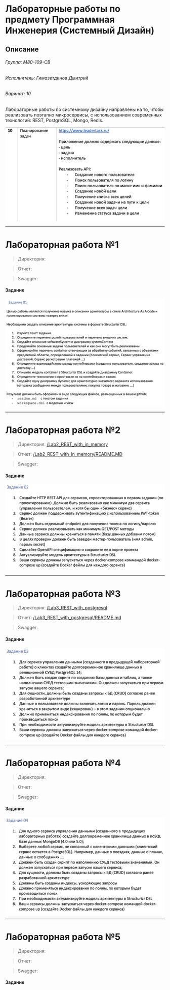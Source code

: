 # Лабораторные работы по предмету Программная Инженерия (Системный Дизайн)

## Описание

###### Группа: М80-109-СВ
###### Исполнитель: Гимазетдинов Дмитрий
###### Варинат: 10

Лабораторные работы по системному дизайну направлены на то, чтобы реализовать поэтапно микросервисы, с использованием современных технологий: REST, PostgreSQL, Mongo, Redis.

![variant](./materials/img/variant.png)

---

# Лабораторная работа №1

> Директория:

> Отчет: 

> Swagger: 

#### Задание

![lab1](./materials/img/lab1/task.png)

---

# Лабораторная работа №2



> Директория: [/Lab2_REST_with_in_memory](./Lab2_REST_with_in_memory/)

> Отчет: [/Lab2_REST_with_in_memory/README.MD](./Lab2_REST_with_in_memory/README.MD)

> Swagger: 

#### Задание

![lab2](./materials/img/lab2/task.png)

---

# Лабораторная работа №3

> Директория: [/Lab3_REST_with_postgresql](./Lab3_REST_with_postgresql/)

> Отчет: [/Lab3_REST_with_postgresql/README.md](./Lab3_REST_with_postgresql/README.md)

> Swagger: 

#### Задание

![lab3](./materials/img/lab3/task.png)

---

# Лабораторная работа №4

> Директория:

> Отчет: 

> Swagger: 

#### Задание

![lab4](./materials/img/lab4/task.png)

---

# Лабораторная работа №5

> Директория:

> Отчет: 

> Swagger: 

#### Задание
